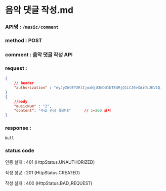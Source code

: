 # 음악 댓글 작성.md
### API명 : `/music/comment`

### method :  POST

### comment : 음악 댓글 작성 API

### request :
~~~json
{
    // header
    "authorization" : "eyJyZWdEYXRlIjoxNjU3NDU1NTE4MjQ1LCJ0eXAiOiJKV1QiLCJhbGciOiJIUzI1NiJ9.eyJ1c2VyTnVtIjoiNDMiLCJleHAiOjE2NTc0NjYzMTh9.geNy6UmYpSO88SdiU4fRzxVQYhAOiDfSv_J_cArh2JM",
}
{
    //body
    "musicNum" : "2",
    "content": "주호 관상 좆같네"      // 1~200 글자
}
~~~

### response :
    Null
    
### status code
인증 실패 : 401 (HttpStatus.UNAUTHORIZED)

작성 성공 : 201 (HttpStatus.CREATED)

작성 실패 : 400 (HttpStatus.BAD_REQUEST)